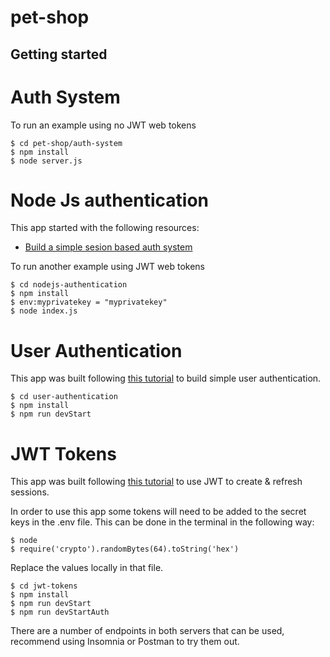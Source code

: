 # pet-shop

## Getting started 


# Auth System
To run an example using no JWT web tokens
```
$ cd pet-shop/auth-system
$ npm install
$ node server.js
```


# Node Js authentication
This app started with the following resources:

* [Build a simple sesion based auth system](https://www.codementor.io/@mayowa.a/how-to-build-a-simple-session-based-authentication-system-with-nodejs-from-scratch-6vn67mcy3)

To run another example using JWT web tokens

```
$ cd nodejs-authentication
$ npm install
$ env:myprivatekey = "myprivatekey"
$ node index.js
```


# User Authentication
This app was built following [this tutorial]( https://www.youtube.com/watch?v=Ud5xKCYQTjM) to build simple user authentication. 

```
$ cd user-authentication
$ npm install
$ npm run devStart
```



# JWT Tokens
This app was built following [this tutorial](https://www.youtube.com/watch?v=mbsmsi7l3r4) to use JWT to create & refresh sessions.

In order to use this app some tokens will need to be added to the secret keys in the .env file. This can be done in the terminal in the following way:
```
$ node 
$ require('crypto').randomBytes(64).toString('hex')
```
Replace the values locally in that file.

```
$ cd jwt-tokens
$ npm install
$ npm run devStart
$ npm run devStartAuth
```
There are a number of endpoints in both servers that can be used, recommend using Insomnia or Postman to try them out. 
